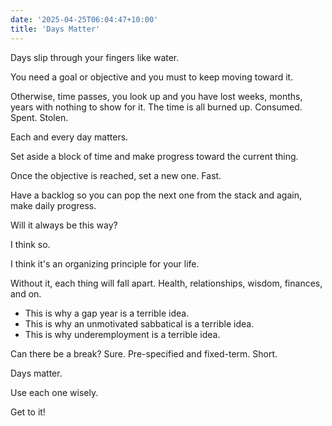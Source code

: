 ```yaml
---
date: '2025-04-25T06:04:47+10:00'
title: 'Days Matter'
---
```


Days slip through your fingers like water.

You need a goal or objective and you must to keep moving toward it.

Otherwise, time passes, you look up and you have lost weeks, months, years with nothing to show for it. The time is all burned up. Consumed. Spent. Stolen.

Each and every day matters.

Set aside a block of time and make progress toward the current thing.

Once the objective is reached, set a new one. Fast.

Have a backlog so you can pop the next one from the stack and again, make daily progress.

Will it always be this way?

I think so.

I think it's an organizing principle for your life.

Without it, each thing will fall apart. Health, relationships, wisdom, finances, and on.

* This is why a gap year is a terrible idea.
* This is why an unmotivated sabbatical is a terrible idea.
* This is why underemployment is a terrible idea.

Can there be a break? Sure. Pre-specified and fixed-term. Short.

Days matter.

Use each one wisely.

Get to it!